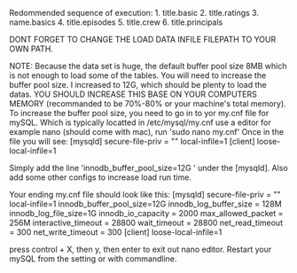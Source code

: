 Redommended sequence of execution:
    1. title.basic 
    2. title.ratings 
    3. name.basics
    4. title.episodes
    5. title.crew
    6. title.principals

DONT FORGET TO CHANGE THE LOAD DATA INFILE FILEPATH TO YOUR OWN PATH.


NOTE: 
Because the data set is huge, the default buffer pool size 8MB which is not enough to load some of the tables. 
You will need to increase the buffer pool size. I increased to 12G, which should be plenty to load the datas. YOU SHOULD INCREASE THIS BASE ON YOUR COMPUTERS MEMORY (recommanded to be 70%-80% or your machine's total memory). 
To increase the buffer pool size, you need to go in to yor my.cnf file for mySQL. Which is typically locatted in /etc/mysql/my.cnf 
use a editor for example nano (should come with mac), run 'sudo nano my.cnf'
Once in the file you will see:
    [mysqld]
    secure-file-priv = ""
    local-infile=1
    [client]
    loose-local-infile=1

Simply add the line 'innodb_buffer_pool_size=12G ' under the [mysqld]. 
Also add some other configs to increase load run time. 

Your ending my.cnf file should look like this: 
    [mysqld]
    secure-file-priv = ""
    local-infile=1
    innodb_buffer_pool_size=12G
    innodb_log_buffer_size = 128M
    innodb_log_file_size=1G
    innodb_io_capacity = 2000
    max_allowed_packet = 256M
    interactive_timeout = 28800
    wait_timeout = 28800
    net_read_timeout = 300
    net_write_timeout = 300
    [client]
    loose-local-infile=1

press control + X, then y, then enter to exit out nano editor. 
Restart your mySQL from the setting or with commandline. 